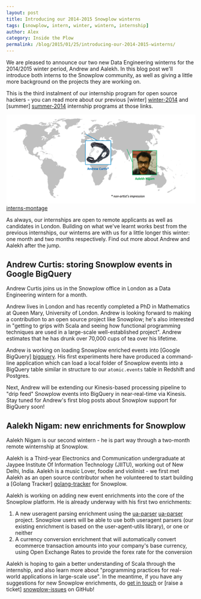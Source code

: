 ```yaml
---
layout: post
title: Introducing our 2014-2015 Snowplow winterns
tags: [snowplow, intern, winter, wintern, internship]
author: Alex
category: Inside the Plow
permalink: /blog/2015/01/25/introducing-our-2014-2015-winterns/
---
```


We are pleased to announce our two new Data Engineering winterns for the 2014/2015 winter period, Andrew and Aalekh. In this blog post we'll introduce both interns to the Snowplow community, as well as giving a little more background on the projects they are working on.

This is the third instalment of our internship program for open source hackers - you can read more about our previous [winter] [winter-2014] and [summer] [summer-2014] internship programs at those links.

![interns-montage] [interns-montage]

As always, our internships are open to remote applicants as well as candidates in London. Building on what we've learnt works best from the previous internships, our winterns are with us for a little longer this winter: one month and two months respectively. Find out more about Andrew and Aalekh after the jump.

<!--more-->

## Andrew Curtis: storing Snowplow events in Google BigQuery

Andrew Curtis joins us in the Snowplow office in London as a Data Engineering wintern for a month.

Andrew lives in London and has recently completed a PhD in Mathematics at Queen Mary, University of London. Andrew is looking forward to making a contribution to an open source project like Snowplow; he's also interested in "getting to grips with Scala and seeing how functional programming techniques are used in a large-scale well-established project". Andrew estimates that he has drunk over 70,000 cups of tea over his lifetime.

Andrew is working on loading Snowplow enriched events into [Google BigQuery] [bigquery]. His first experiments here have produced a command-line application which can load a local folder of Snowplow events into a BigQuery table similar in structure to our `atomic.events` table in Redshift and Postgres.

Next, Andrew will be extending our Kinesis-based processing pipeline to "drip feed" Snowplow events into BigQuery in near-real-time via Kinesis. Stay tuned for Andrew's first blog posts about Snowplow support for BigQuery soon!

## Aalekh Nigam: new enrichments for Snowplow

Aalekh Nigam is our second wintern - he is part way through a two-month remote winternship at Snowplow.

Aalekh is a Third-year Electronics and Communication undergraduate at Jaypee Institute Of Information Technology (JIITU), working out of New Delhi, India. Aalekh is a music Lover, foodie and violinist - we first met Aalekh as an open source contributor when he volunteered to start building a [Golang Tracker] [golang-tracker] for Snowplow.

Aalekh is working on adding new event enrichments into the core of the Snowplow platform. He is already underway with his first two enrichments:

1. A new useragent parsing enrichment using the [ua-parser] [ua-parser] project. Snowplow users will be able to use both useragent parsers (our existing enrichment is based on the user-agent-utils library), or one or neither
2. A currency conversion enrichment that will automatically convert ecommerce transaction amounts into your company's base currency, using Open Exchange Rates to provide the forex rate for the conversion

Aalekh is hoping to gain a better understanding of Scala through the internship, and also learn more about "programming practices for real-world applications in large-scale use". In the meantime, if you have any suggestions for new Snowplow enrichments, do [get in touch][talk-to-us] or [raise a ticket] [snowplow-issues] on GitHub!

[winter-2014]: /blog/2013/10/07/announcing-our-winter-open-source-internship-program/
[summer-2014]: /blog/2014/08/21/introducing-our-summer-interns/

[interns-montage]: /assets/img/blog/2015/01/winterns.png

[bigquery]: https://cloud.google.com/bigquery/

[golang-tracker]: https://github.com/snowplow/snowplow-go-tracker
[ua-parser]: https://github.com/tobie/ua-parser

[talk-to-us]: https://github.com/snowplow/snowplow/wiki/Talk-to-us
[snowplow-issues]: https://github.com/snowplow/snowplow/issues

